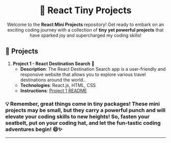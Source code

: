
<h1 align="center">🌟 React Tiny Projects</h1>

<p align="center">Welcome to the <strong>React Mini Projects </strong>repository! Get ready to embark on an exciting coding journey with a collection of <strong>tiny yet powerful projects</strong> that have sparked joy and supercharged my coding skills!</p>


## 🚀 Projects

1. **Project 1 - React Destination Search** 🌟
   - **Description**: The React Destination Search app is a user-friendly and responsive website that allows you to explore various travel destinations around the world..
   - **Technologies**: React.js, HTML, CSS
   - **Instructions**: [Project 1 README](https://github.com/UmakanthKaspa/ReactMiniProjects/tree/main/react-destination-search#readme)


### 💡 Remember, great things come in <strong>tiny packages</strong>! These mini projects may be small, but they carry a <strong>powerful punch</strong> and will elevate your coding skills to new heights! So, fasten your seatbelt, put on your coding hat, and let the <strong>fun-tastic coding adventures</strong> begin! 😄✨

---


